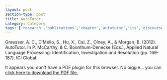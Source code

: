 ```yaml
---
layout: post
section-type: post
title: AutoTutor
category: Category
tags: ['research','publications','chapter','autotutor','its','discourse','nlp','education-research']
---
```

Graesser, A. C., D’Mello, S., Hu, X., Cai, Z., Olney, A., & Morgan, B. (2012). AutoTutor. In P. McCarthy, & C. Boonthum-Denecke (Eds.), Applied Natural Language Processing: Identification, Investigation and Resolution (pp. 169-187). IGI Global. 

<object data="https://blogs.memphis.edu/aolney/files/2019/10/draft_ANLP-AutoTutor-graesser-082710.pdf" type="application/pdf" width="100%" height="600px">
 
  <p>It appears you don't have a PDF plugin for this browser.
  No biggie... you can <a href="https://blogs.memphis.edu/aolney/files/2019/10/draft_ANLP-AutoTutor-graesser-082710.pdf">click here to
  download the PDF file.</a></p>
  
</object>
